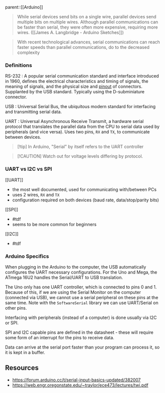parent::[[Arduino]]

> While serial devices send bits on a single wire, parallel devices send multiple bits on multiple wires. Although parallel communications can be faster than serial, they were often more expensive, requiring more wires. ([[James A. Langbridge - Arduino Sketches]])

> With recent technological advances, serial communications can reach faster speeds than parallel communications, do to the decreased complexity

### Definitions

RS-232
:    A popular serial communication standard and interface introduced in 1960, defines the electrical characteristics and timing of signals, the meaning of signals, and the physical size and [pinout](https://en.wikipedia.org/wiki/Pinout "Pinout") of connectors. Supplanted by the USB standard. Typically using the D-subminiature connector.

USB
:    Universal Serial Bus, the ubiquitous modern standard for interfacing and transmitting serial data.

UART
:    Universal Asynchronous Receive Transmit, a hardware serial protocol that translates  the parallel data from the CPU to serial data used by peripherals (and vice versa). Uses two pins, `RX` and `TX`, to communicate between devices. 

> [!tip] In Arduino, "Serial" by itself refers to the UART controller

> [!CAUTION] Watch out for voltage levels differing by protocol. 

### UART vs I2C vs SPI

[[UART]]
- the most well documented, used for communicating with/between PCs
- uses 2 wires, `RX` and `TX`
- configuration required on both devices (baud rate, data/stop/parity bits)

[[SPI]]
- #tdf 
- seems to be more common for beginners

[[I2C]]
- #tdf

### Arduino Specifics

When plugging in the Arduino to the computer, the USB automatically configures the UART necessary configurations. For the Uno and Mega, the ATmega 16U2 handles the Serial/UART to USB translation.

The Uno only has one UART controller, which is connected to pins 0 and 1. Because of this, if we are using the Serial Monitor on the computer (connected via USB), we cannot use a serial peripheral on these pins at the same time. Note with the `SoftwareSerial` library we can use UART/Serial on other pins.

Interfacing with peripherals (instead of a computer) is done usually via I2C or SPI. 

SPI and I2C capable pins are defined in the datasheet - these will require some form of an interrupt for the pins to receive data. 

Data can arrive at the serial port faster than your program can process it, so it is kept in a buffer.

## Resources
- https://forum.arduino.cc/t/serial-input-basics-updated/382007
- https://web.engr.oregonstate.edu/~traylor/ece473/lectures/twi.pdf

